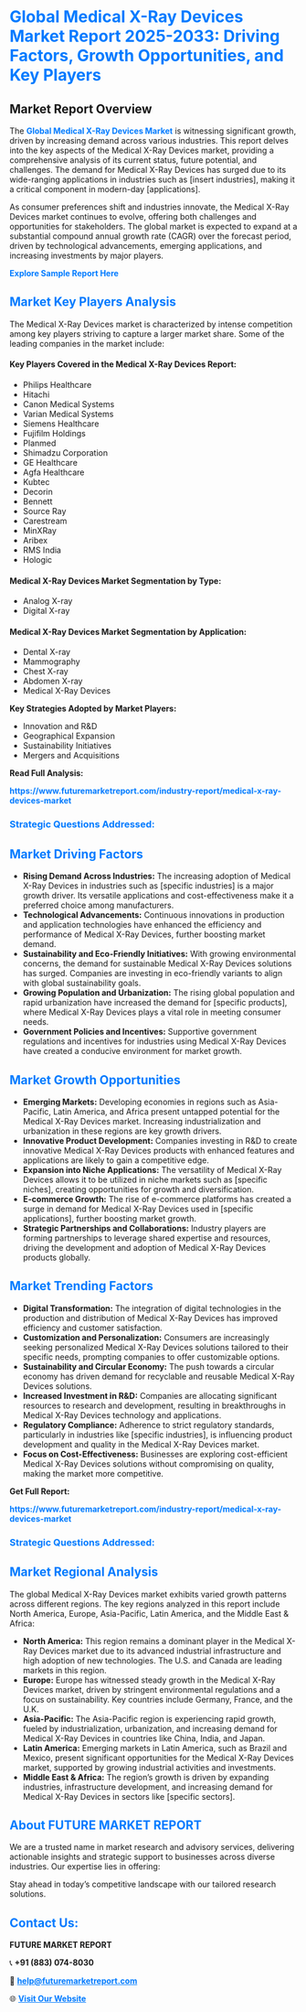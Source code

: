 <h1 style="color: #007BFF;">Global Medical X-Ray Devices Market Report 2025-2033: Driving Factors, Growth Opportunities, and Key Players</h1>

<section id="overview">
<h2>Market Report Overview</h2>
<p>The <a href="https://www.futuremarketreport.com/industry-report/medical-x-ray-devices-market" style="color: #007BFF; text-decoration: none;"><strong>Global Medical X-Ray Devices Market</strong></a> is witnessing significant growth, driven by increasing demand across various industries. This report delves into the key aspects of the Medical X-Ray Devices market, providing a comprehensive analysis of its current status, future potential, and challenges. The demand for Medical X-Ray Devices has surged due to its wide-ranging applications in industries such as [insert industries], making it a critical component in modern-day [applications].</p>
<p>As consumer preferences shift and industries innovate, the Medical X-Ray Devices market continues to evolve, offering both challenges and opportunities for stakeholders. The global market is expected to expand at a substantial compound annual growth rate (CAGR) over the forecast period, driven by technological advancements, emerging applications, and increasing investments by major players.</p>
</section>

<section id="overview">
<p><a href="https://www.futuremarketreport.com/request-sample/reportId=125259" style="color: #007BFF; text-decoration: none;"><strong>Explore Sample Report Here</strong></a></p>
</section>

<section id="key-players">
<h2 style="color: #007BFF;">Market Key Players Analysis</h2>
<p>The Medical X-Ray Devices market is characterized by intense competition among key players striving to capture a larger market share. Some of the leading companies in the market include:</p>
<h4>Key Players Covered in the Medical X-Ray Devices Report:</h4>
<ul><li>Philips Healthcare</li><li>Hitachi</li><li>Canon Medical Systems</li><li>Varian Medical Systems</li><li>Siemens Healthcare</li><li>Fujifilm Holdings</li><li>Planmed</li><li>Shimadzu Corporation</li><li>GE Healthcare</li><li>Agfa Healthcare</li><li>Kubtec</li><li>Decorin</li><li>Bennett</li><li>Source Ray</li><li>Carestream</li><li>MinXRay</li><li>Aribex</li><li>RMS India</li><li>Hologic</li></ul>
<h4>Medical X-Ray Devices Market Segmentation by Type:</h4>
<ul><li>Analog X-ray</li><li>Digital X-ray</li></ul>

<h4>Medical X-Ray Devices Market Segmentation by Application:</h4>
<ul><li>Dental X-ray</li><li>Mammography</li><li>Chest X-ray</li><li>Abdomen X-ray</li><li>Medical X-Ray Devices</li></ul>
<p><strong>Key Strategies Adopted by Market Players:</strong></p>
<ul>
<li>Innovation and R&D</li>
<li>Geographical Expansion</li>
<li>Sustainability Initiatives</li>
<li>Mergers and Acquisitions</li>
</ul>
</section>

<section>
<p><strong>Read Full Analysis: </strong></p><a href="https://www.futuremarketreport.com/industry-report/medical-x-ray-devices-market" style="color: #007BFF; text-decoration: none;"><strong>https://www.futuremarketreport.com/industry-report/medical-x-ray-devices-market</strong></a>
<h3 style="color: #007BFF;">Strategic Questions Addressed:</h3>
</section>

<section id="driving-factors">
<h2 style="color: #007BFF;">Market Driving Factors</h2>
<ul>
<li><strong>Rising Demand Across Industries:</strong> The increasing adoption of Medical X-Ray Devices in industries such as [specific industries] is a major growth driver. Its versatile applications and cost-effectiveness make it a preferred choice among manufacturers.</li>
<li><strong>Technological Advancements:</strong> Continuous innovations in production and application technologies have enhanced the efficiency and performance of Medical X-Ray Devices, further boosting market demand.</li>
<li><strong>Sustainability and Eco-Friendly Initiatives:</strong> With growing environmental concerns, the demand for sustainable Medical X-Ray Devices solutions has surged. Companies are investing in eco-friendly variants to align with global sustainability goals.</li>
<li><strong>Growing Population and Urbanization:</strong> The rising global population and rapid urbanization have increased the demand for [specific products], where Medical X-Ray Devices plays a vital role in meeting consumer needs.</li>
<li><strong>Government Policies and Incentives:</strong> Supportive government regulations and incentives for industries using Medical X-Ray Devices have created a conducive environment for market growth.</li>
</ul>
</section>

<section id="growth-opportunities">
<h2 style="color: #007BFF;">Market Growth Opportunities</h2>
<ul>
<li><strong>Emerging Markets:</strong> Developing economies in regions such as Asia-Pacific, Latin America, and Africa present untapped potential for the Medical X-Ray Devices market. Increasing industrialization and urbanization in these regions are key growth drivers.</li>
<li><strong>Innovative Product Development:</strong> Companies investing in R&D to create innovative Medical X-Ray Devices products with enhanced features and applications are likely to gain a competitive edge.</li>
<li><strong>Expansion into Niche Applications:</strong> The versatility of Medical X-Ray Devices allows it to be utilized in niche markets such as [specific niches], creating opportunities for growth and diversification.</li>
<li><strong>E-commerce Growth:</strong> The rise of e-commerce platforms has created a surge in demand for Medical X-Ray Devices used in [specific applications], further boosting market growth.</li>
<li><strong>Strategic Partnerships and Collaborations:</strong> Industry players are forming partnerships to leverage shared expertise and resources, driving the development and adoption of Medical X-Ray Devices products globally.</li>
</ul>
</section>

<section id="trending-factors">
<h2 style="color: #007BFF;">Market Trending Factors</h2>
<ul>
<li><strong>Digital Transformation:</strong> The integration of digital technologies in the production and distribution of Medical X-Ray Devices has improved efficiency and customer satisfaction.</li>
<li><strong>Customization and Personalization:</strong> Consumers are increasingly seeking personalized Medical X-Ray Devices solutions tailored to their specific needs, prompting companies to offer customizable options.</li>
<li><strong>Sustainability and Circular Economy:</strong> The push towards a circular economy has driven demand for recyclable and reusable Medical X-Ray Devices solutions.</li>
<li><strong>Increased Investment in R&D:</strong> Companies are allocating significant resources to research and development, resulting in breakthroughs in Medical X-Ray Devices technology and applications.</li>
<li><strong>Regulatory Compliance:</strong> Adherence to strict regulatory standards, particularly in industries like [specific industries], is influencing product development and quality in the Medical X-Ray Devices market.</li>
<li><strong>Focus on Cost-Effectiveness:</strong> Businesses are exploring cost-efficient Medical X-Ray Devices solutions without compromising on quality, making the market more competitive.</li>
</ul>
</section>

<section>
<p><strong>Get Full Report: </strong></p><a href="https://www.futuremarketreport.com/industry-report/medical-x-ray-devices-market" style="color: #007BFF; text-decoration: none;"><strong>https://www.futuremarketreport.com/industry-report/medical-x-ray-devices-market</strong></a>
<h3 style="color: #007BFF;">Strategic Questions Addressed:</h3>
</section>


<section id="regional-analysis">
<h2 style="color: #007BFF;">Market Regional Analysis</h2>
<p>The global Medical X-Ray Devices market exhibits varied growth patterns across different regions. The key regions analyzed in this report include North America, Europe, Asia-Pacific, Latin America, and the Middle East & Africa:</p>
<ul>
<li><strong>North America:</strong> This region remains a dominant player in the Medical X-Ray Devices market due to its advanced industrial infrastructure and high adoption of new technologies. The U.S. and Canada are leading markets in this region.</li>
<li><strong>Europe:</strong> Europe has witnessed steady growth in the Medical X-Ray Devices market, driven by stringent environmental regulations and a focus on sustainability. Key countries include Germany, France, and the U.K.</li>
<li><strong>Asia-Pacific:</strong> The Asia-Pacific region is experiencing rapid growth, fueled by industrialization, urbanization, and increasing demand for Medical X-Ray Devices in countries like China, India, and Japan.</li>
<li><strong>Latin America:</strong> Emerging markets in Latin America, such as Brazil and Mexico, present significant opportunities for the Medical X-Ray Devices market, supported by growing industrial activities and investments.</li>
<li><strong>Middle East & Africa:</strong> The region’s growth is driven by expanding industries, infrastructure development, and increasing demand for Medical X-Ray Devices in sectors like [specific sectors].</li>
</ul>
</section>

<footer>
<h2 style="color: #007BFF;">About FUTURE MARKET REPORT</h2>
<p>We are a trusted name in market research and advisory services, delivering actionable insights and strategic support to businesses across diverse industries. Our expertise lies in offering:</p>

<p>Stay ahead in today’s competitive landscape with our tailored research solutions.</p>

<h2 style="color: #007BFF;">Contact Us:</h2>
<p><strong>FUTURE MARKET REPORT</strong></p>
<p>📞 <strong>+91 (883) 074-8030</strong></p>
<p>📧 <strong><a href="mailto:help@futuremarketreport.com" style="color: #007BFF;">help@futuremarketreport.com</a></strong></p>
<p>🌐 <strong><a href="https://www.futuremarketreport.com/" style="color: #007BFF;">Visit Our Website</a></strong></p>
</footer>